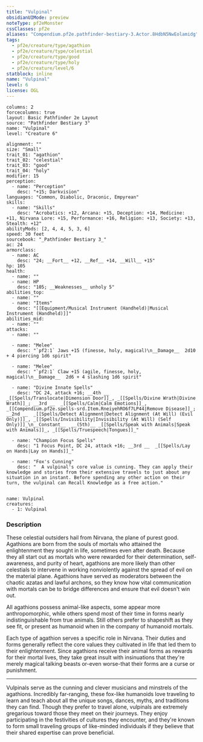 ```yaml
---
title: "Vulpinal"
obsidianUIMode: preview
noteType: pf2eMonster
cssClasses: pf2e
aliases: "Compendium.pf2e.pathfinder-bestiary-3.Actor.8HdbN5NwEolamidg" 
tags:
  - pf2e/creature/type/agathion
  - pf2e/creature/type/celestial
  - pf2e/creature/type/good
  - pf2e/creature/type/holy
  - pf2e/creature/level/6
statblock: inline
name: "Vulpinal"
level: 6
license: OGL
---
```


```statblock
columns: 2
forcecolumns: true
layout: Basic Pathfinder 2e Layout
source: "Pathfinder Bestiary 3"
name: "Vulpinal"
level: "Creature 6"

alignment: ""
size: "Small"
trait_01: "agathion"
trait_02: "celestial"
trait_03: "good"
trait_04: "holy"
modifier: 15
perception:
  - name: "Perception"
    desc: "+15; Darkvision"
languages: "Common, Diabolic, Draconic, Empyrean"
skills:
  - name: "Skills"
    desc: "Acrobatics: +12, Arcana: +15, Deception: +14, Medicine: +11, Nirvana Lore: +15, Performance: +16, Religion: +13, Society: +13, Stealth: +12"
abilityMods: [2, 4, 4, 5, 3, 6]
speed: 30 feet
sourcebook: "_Pathfinder Bestiary 3_"
ac: 24
armorclass:
  - name: AC
    desc: "24; __Fort__ +12, __Ref__ +14, __Will__ +15"
hp: 105
health:
  - name: ""
  - name: HP
    desc: "105; __Weaknesses__ unholy 5"
abilities_top:
  - name: ""
  - name: "Items"
    desc: "[[Equipment/Musical Instrument (Handheld)|Musical Instrument (Handheld)]]"
abilities_mid:
  - name: ""
attacks:
  - name: ""

  - name: "Melee"
    desc: "`pf2:1` Jaws +15 (finesse, holy, magical)\n__Damage__  2d10 + 4 piercing 1d6 spirit"

  - name: "Melee"
    desc: "`pf2:1` Claw +15 (agile, finesse, holy, magical)\n__Damage__  2d6 + 4 slashing 1d6 spirit"

  - name: "Divine Innate Spells"
    desc: "DC 24, attack +16; __4th __  _[[Spells/Translocate|Dimension Door]]_, _[[Spells/Divine Wrath|Divine Wrath]]_; __3rd __  _[[Spells/Calm|Calm Emotions]]_, _[[Compendium.pf2e.spells-srd.Item.RneiyehRO6f7LP44|Remove Disease]]_; __2nd __  _[[Spells/Detect Alignment|Detect Alignment (At Will) (Evil Only)]]_, _[[Spells/Invisibility|Invisibility (At Will) (Self Only)]]_\n__Constant__  __(5th)__ _[[Spells/Speak with Animals|Speak with Animals]]_, _[[Spells/Truespeech|Tongues]]_"

  - name: "Champion Focus Spells"
    desc: "1 Focus Point, DC 24, attack +16; __3rd __  _[[Spells/Lay on Hands|Lay on Hands]]_"

  - name: "Fox's Cunning"
    desc: "  A vulpinal's core value is cunning. They can apply their knowledge and stories from their extensive travels to just about any situation in an instant. Before spending any other action on their turn, the vulpinal can Recall Knowledge as a free action."
 
```

```encounter-table
name: Vulpinal
creatures:
  - 1: Vulpinal
```


### Description
These celestial outsiders hail from Nirvana, the plane of purest good. Agathions are born from the souls of mortals who attained the enlightenment they sought in life, sometimes even after death. Because they all start out as mortals who were rewarded for their determination, self-awareness, and purity of heart, agathions are more likely than other celestials to intervene in working nonviolently against the spread of evil on the material plane. Agathions have served as moderators between the chaotic azatas and lawful archons, so they know how vital communication with mortals can be to bridge differences and ensure that evil doesn't win out.

All agathions possess animal-like aspects, some appear more anthropomorphic, while others spend most of their time in forms nearly indistinguishable from true animals. Still others prefer to shapeshift as they see fit, or present as humanoid when in the company of humanoid mortals.

Each type of agathion serves a specific role in Nirvana. Their duties and forms generally reflect the core values they cultivated in life that led them to their enlightenment. Since agathions receive their animal forms as rewards for their mortal lives, they take great insult with insinuations that they're merely magical talking beasts or-even worse-that their forms are a curse or punishment.

* * *

Vulpinals serve as the cunning and clever musicians and minstrels of the agathions. Incredibly far-ranging, these fox-like humanoids love traveling to learn and teach about all the unique songs, dances, myths, and traditions they can find. Though they prefer to travel alone, vulpinals are extremely gregarious toward those they meet on their journeys. They enjoy participating in the festivities of cultures they encounter, and they're known to form small traveling groups of like-minded individuals if they believe that their shared expertise can prove beneficial.
